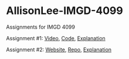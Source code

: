 # AllisonLee-IMGD-4099
Assignments for IMGD 4099

Assignment #1: [Video](https://www.youtube.com/watch?v=noy9z1E-x9I), [Code](https://github.com/AllisMay20/AllisonLee-IMGD-4099/blob/main/Assignment%20One%20Code), [Explanation](https://github.com/AllisMay20/AllisonLee-IMGD-4099/blob/main/Assignment%20One%20Write-Up)

Assignment #2: [Website](https://gaudy-foremost-heath.glitch.me), [Repo](https://glitch.com/edit/#!/gaudy-foremost-heath), [Explanation](https://github.com/AllisMay20/AllisonLee-IMGD-4099/blob/main/Assignment%20Two%20Write-U)










